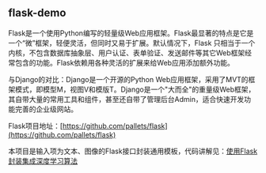 ## flask-demo

Flask是一个使用Python编写的轻量级Web应用框架。Flask最显著的特点是它是一个“微”框架，轻便灵活，但同时又易于扩展。默认情况下，Flask 只相当于一个内核，不包含数据库抽象层、用户认证、表单验证、发送邮件等其它Web框架经常包含的功能。Flask依赖用各种灵活的扩展来给Web应用添加额外功能。

与Django的对比：Django是一个开源的Python Web应用框架，采用了MVT的框架模式，即模型M，视图V和模版T。Django是一个"大而全"的重量级Web框架，其自带大量的常用工具和组件，甚至还自带了管理后台Admin，适合快速开发功能完善的企业级网站。

Flask项目地址：[https://github.com/pallets/flask](https://github.com/pallets/flask)

本项目是输入项为文本、图像的Flask接口封装通用模板，代码讲解见：[使用Flask封装集成深度学习算法](https://www.eula.club/blogs/使用Flask封装集成深度学习算法.html)



